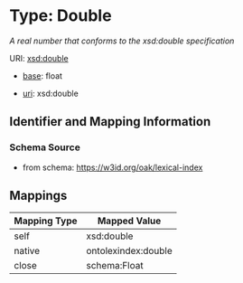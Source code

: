 # Type: Double




_A real number that conforms to the xsd:double specification_



URI: [xsd:double](http://www.w3.org/2001/XMLSchema#double)

* [base](https://w3id.org/linkml/base): float

* [uri](https://w3id.org/linkml/uri): xsd:double









## Identifier and Mapping Information







### Schema Source


* from schema: https://w3id.org/oak/lexical-index




## Mappings

| Mapping Type | Mapped Value |
| ---  | ---  |
| self | xsd:double |
| native | ontolexindex:double |
| close | schema:Float |



